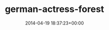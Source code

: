 ---
title:		"german-actress-forest"
mediatype:		"upload"
description:		"TBC"
date:		"2014-04-19 18:37:23+00:00"
album:		"people"
filename:		"german-actress-forest.md"
series:		""
cl_public_id:		"people/german-actress-forest"
cl_version:		1497005412
format:		"tiff"
bytes:		1849760
width:		810
height:		1440
exposure_mode:		"Auto"
program:		"Program AE"
aperture:		"2.8"
focal_length:		"200.0 mm"
iso:		"640"
shutter_speed:		"1/250"
metering:		"Multi-segment"
flash:		"Off, Did not fire"
white_balance:		"As Shot"
colour_temp:		"6300"
has_crop:		"false"
orientation:		"Horizontal (normal)"
camera_model:		"NIKON D800"
lens_info:		"70-200mm f/2.8"
artist:		"No artist info"
x_resolution:		"300"
y_resolution:		"300"
---